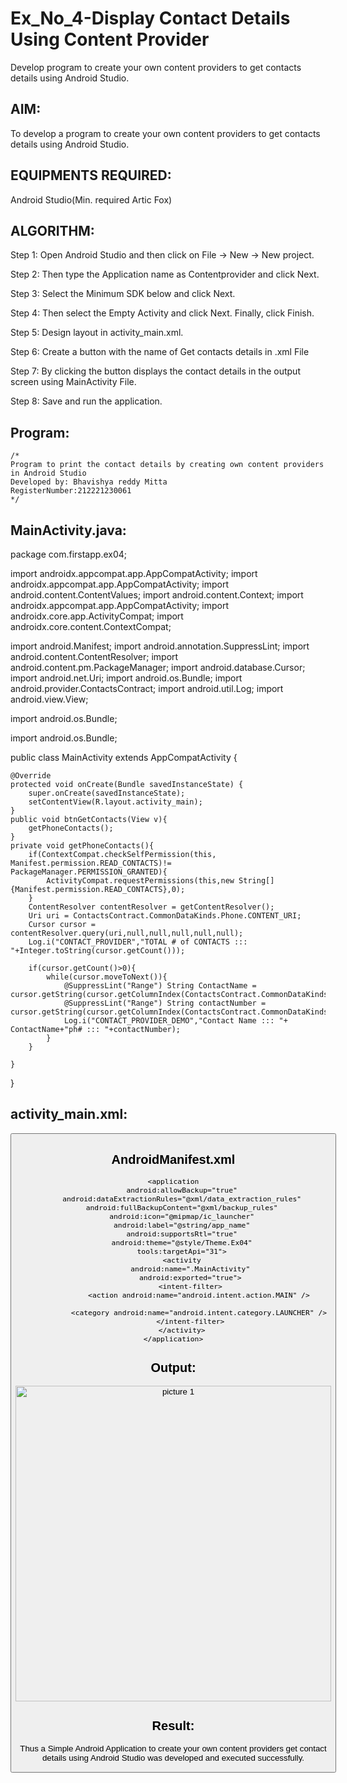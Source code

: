 # Ex_No_4-Display Contact Details Using Content Provider

Develop program to create your own content providers to get contacts details using Android Studio.

## AIM:
To develop a program to create your own content providers to get contacts details using Android Studio.

## EQUIPMENTS REQUIRED:

Android Studio(Min. required Artic Fox)


## ALGORITHM:
Step 1: Open Android Studio and then click on File -> New -> New project.

Step 2: Then type the Application name as Contentprovider and click Next.

Step 3: Select the Minimum SDK below and click Next.

Step 4: Then select the Empty Activity and click Next. Finally, click Finish.

Step 5: Design layout in activity_main.xml.

Step 6: Create a button with the name of Get contacts details in .xml File

Step 7: By clicking the button displays the contact details in the output screen using MainActivity File.

Step 8: Save and run the application.


## Program:
 ```
/*
Program to print the contact details by creating own content providers in Android Studio
Developed by: Bhavishya reddy Mitta
RegisterNumber:212221230061  
*/
```

## MainActivity.java:
package com.firstapp.ex04;

import androidx.appcompat.app.AppCompatActivity;
import androidx.appcompat.app.AppCompatActivity;
import android.content.ContentValues;
import android.content.Context;
import androidx.appcompat.app.AppCompatActivity;
import androidx.core.app.ActivityCompat;
import androidx.core.content.ContextCompat;

import android.Manifest;
import android.annotation.SuppressLint;
import android.content.ContentResolver;
import android.content.pm.PackageManager;
import android.database.Cursor;
import android.net.Uri;
import android.os.Bundle;
import android.provider.ContactsContract;
import android.util.Log;
import android.view.View;

import android.os.Bundle;


import android.os.Bundle;

public class MainActivity extends AppCompatActivity {

    @Override
    protected void onCreate(Bundle savedInstanceState) {
        super.onCreate(savedInstanceState);
        setContentView(R.layout.activity_main);
    }
    public void btnGetContacts(View v){
        getPhoneContacts();
    }
    private void getPhoneContacts(){
        if(ContextCompat.checkSelfPermission(this, Manifest.permission.READ_CONTACTS)!= PackageManager.PERMISSION_GRANTED){
            ActivityCompat.requestPermissions(this,new String[]{Manifest.permission.READ_CONTACTS},0);
        }
        ContentResolver contentResolver = getContentResolver();
        Uri uri = ContactsContract.CommonDataKinds.Phone.CONTENT_URI;
        Cursor cursor = contentResolver.query(uri,null,null,null,null,null);
        Log.i("CONTACT_PROVIDER","TOTAL # of CONTACTS ::: "+Integer.toString(cursor.getCount()));

        if(cursor.getCount()>0){
            while(cursor.moveToNext()){
                @SuppressLint("Range") String ContactName = cursor.getString(cursor.getColumnIndex(ContactsContract.CommonDataKinds.Phone.DISPLAY_NAME));
                @SuppressLint("Range") String contactNumber = cursor.getString(cursor.getColumnIndex(ContactsContract.CommonDataKinds.Phone.NUMBER));
                Log.i("CONTACT_PROVIDER_DEMO","Contact Name ::: "+ ContactName+"ph# ::: "+contactNumber);
            }
        }

    }
}





## activity_main.xml:
<?xml version="1.0" encoding="utf-8"?>
<RelativeLayout xmlns:android="http://schemas.android.com/apk/res/android"
    xmlns:app="http://schemas.android.com/apk/res-auto"
    xmlns:tools="http://schemas.android.com/tools"
    android:layout_width="match_parent"
    android:layout_height="match_parent"
    tools:context=".MainActivity">
    <Button
        android:layout_width="wrap_content"
        android:layout_height="wrap_content"
        android:text="Get Contacts Details"
        android:layout_centerHorizontal="true"
        android:layout_marginTop="200dp"
        android:onClick="btnGetContacts"/>

</RelativeLayout>


## AndroidManifest.xml
<?xml version="1.0" encoding="utf-8"?>
<manifest xmlns:android="http://schemas.android.com/apk/res/android"
    xmlns:tools="http://schemas.android.com/tools" package="com.firstapp.ex04">
    <uses-permission android:name="android.permission.READ_CONTACTS"></uses-permission>
    <uses-permission android:name="android.permission.WRITE_CONTACTS"></uses-permission>

    <application
        android:allowBackup="true"
        android:dataExtractionRules="@xml/data_extraction_rules"
        android:fullBackupContent="@xml/backup_rules"
        android:icon="@mipmap/ic_launcher"
        android:label="@string/app_name"
        android:supportsRtl="true"
        android:theme="@style/Theme.Ex04"
        tools:targetApi="31">
        <activity
            android:name=".MainActivity"
            android:exported="true">
            <intent-filter>
                <action android:name="android.intent.action.MAIN" />

                <category android:name="android.intent.category.LAUNCHER" />
            </intent-filter>
        </activity>
    </application>

</manifest>

## Output:
<img width="505" alt="picture 1" src="https://github.com/Bhavishya203/Ex_4/assets/94679395/05a88135-879c-44f0-a380-262b9b77309e">



## Result:
Thus a Simple Android Application to create your own content providers get contact details using Android Studio was developed and executed successfully.

